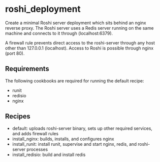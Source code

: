 # roshi_deployment

Create a minimal Roshi server deployment which sits behind an nginx reverse proxy. The Roshi server uses a Redis server running on the same machine and connects to it through (localhost:6379).

A firewall rule prevents direct access to the roshi-server through any host other than 127.0.0.1 (localhost). Access to Roshi is possible through nginx (port 80).

Requirements
------------
The following cookbooks are required for running the default recipe:
- runit
- redisio
- nginx

Recipes
-------
- default: uploads roshi-server binary, sets up other required services, and adds firewall rules
- install_nginx: builds, installs, and configures nginx
- install_runit: install runit, supervise and start nginx, redis, and roshi-server processes
- install_redisio: build and install redis
